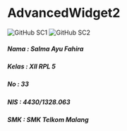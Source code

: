 # AdvancedWidget2

![GitHub SC1](https://github.com/salmaayuf/AdvancedWidget1/blob/master/1_AdvancedWidget2_SalmaAyu.png)
![GitHub SC2](https://github.com/salmaayuf/AdvancedWidget1/blob/master/2_AdvancedWidget2_SalmaAyu.png)

##### Nama  : Salma Ayu Fahira
##### Kelas : XII RPL 5
##### No    : 33
##### NIS   : 4430/1328.063
##### SMK   : SMK Telkom Malang
